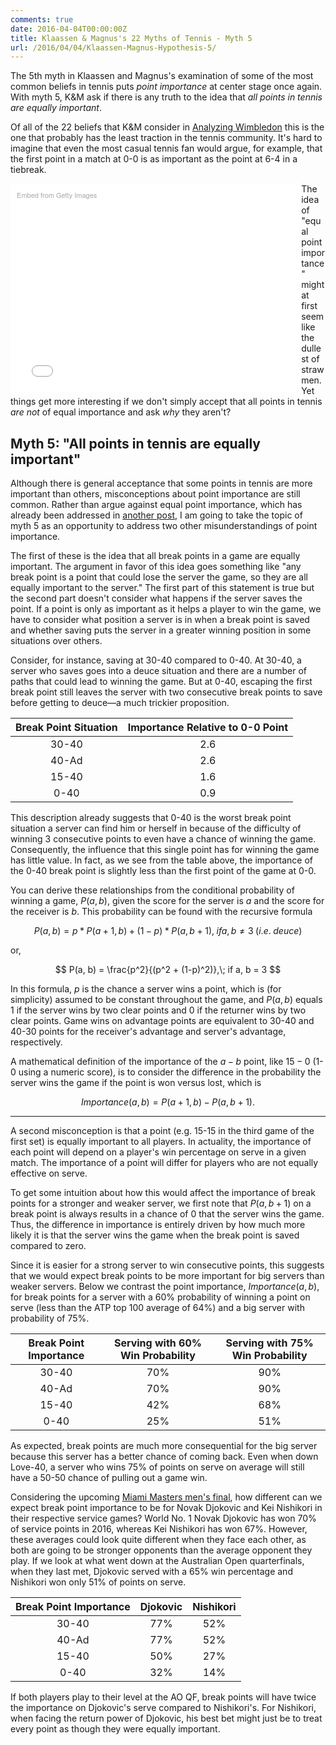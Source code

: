 ```yaml
---
comments: true
date: 2016-04-04T00:00:00Z
title: Klaassen & Magnus's 22 Myths of Tennis - Myth 5
url: /2016/04/04/Klaassen-Magnus-Hypothesis-5/
---
```


The 5th myth in Klaassen and Magnus's examination of some of the most common beliefs in tennis puts _point importance_ at center stage once again. With myth 5, K&M ask if there is any truth to the idea that _all points in tennis are equally important_. 

Of all of the 22 beliefs that K&M consider in [Analyzing Wimbledon](https://global.oup.com/academic/product/analyzing-wimbledon-9780199355952?cc=us&lang=en&#) this is the one that probably has the least traction in the tennis community. It's hard to imagine that even the most casual tennis fan would argue, for example, that the first point in a match at 0-0 is as important as the point at 6-4 in a tiebreak. 

<div class="getty embed image" style="background-color:#fff;display:inline-block;font-family:'Helvetica Neue',Helvetica,Arial,sans-serif;color:#a7a7a7;font-size:11px;width:100%;max-width:445px;float:left;padding:2%;"><div style="padding:0;margin:0;text-align:left;"><a href="http://www.gettyimages.com/detail/506839458" target="_blank" style="color:#a7a7a7;text-decoration:none;font-weight:normal !important;border:none;display:inline-block;">Embed from Getty Images</a></div><div style="overflow:hidden;position:relative;height:0;padding:66.666667% 0 0 0;width:100%;"><iframe src="//embed.gettyimages.com/embed/506839458?et=09TYYA4QQexf1zBxJMPKkQ&viewMoreLink=on&sig=cTG2VUPPElC-9L370543i-ejoX6IctyCqU1Py_OaZ00=&caption=true" width="445" height="297" scrolling="no" frameborder="0" style="display:inline-block;position:absolute;top:0;left:0;width:100%;height:100%;margin:0;"></iframe></div><p style="margin:0;"></p></div>

The idea of "equal point importance" might at first seem like the dullest of straw men. Yet things get more interesting if we don't simply accept that all points in tennis _are not_ of equal importance and ask _why_ they aren't?



## Myth 5: "All points in tennis are equally important"


Although there is general acceptance that some points in tennis are more important than others, misconceptions about point importance are still common. Rather than argue against equal point importance, which has already been addressed in [another post](http://on-the-t.com/2016/03/05/Klaassen-Magnus-Hypothesis-3/), I am going to take the topic of myth 5 as an opportunity to address two other misunderstandings of point importance. 

The first of these is the idea that all break points in a game are equally important. The argument in favor of this idea goes something like "any break point is a point that could lose the server the game, so they are all equally important to the server." The first part of this statement is true but the second part doesn't consider what happens if the server saves the point. If a point is only as important as it helps a player to win the game, we have to consider what position a server is in when a break point is saved and whether saving puts the server in a greater winning position in some situations over others.

Consider, for instance, saving at 30-40 compared to 0-40. At 30-40, a server who saves goes into a deuce situation and there are a number of paths that could lead to winning the game. But at 0-40, escaping the first break point still leaves the server with two consecutive break points to save before getting to deuce&mdash;a much trickier proposition.

| Break Point Situation | Importance Relative to 0-0 Point |
|:----:|:----:|
|30-40|2.6|
|40-Ad|2.6|
|15-40|1.6|
|0-40|0.9|

This description already suggests that 0-40 is the worst break point situation a server can find him or herself in because of the difficulty of winning 3 consecutive points to even have a chance of winning the game. Consequently, the influence that this single point has for winning the game has little value. In fact, as we see from the table above, the importance of the 0-40 break point is slightly less than the first point of the game at 0-0. 

You can derive these relationships from the conditional probability of winning a game, $P(a, b)$, given the score for the server is $a$ and the score for the receiver is $b$. This probability can be found with the recursive formula 

$$
P(a, b) = p * P(a + 1, b) + (1 - p) * P(a, b + 1),\; if a, b \neq 3\; (i.e.\; deuce) 
$$

or, 

$$
P(a, b)  = \frac{p^2}{(p^2 + (1-p)^2)},\; if a, b = 3 
$$

In this formula, $p$ is the chance a server wins a point, which is (for simplicity) assumed to be constant throughout the game, and $P(a, b)$ equals 1 if the server wins by two clear points and 0 if the returner wins by two clear points. Game wins on advantage points are equivalent to 30-40 and 40-30 points for the receiver's advantage and server's advantage, respectively. 

A mathematical definition of the importance of the $a-b$ point, like $15-0$ (1-0 using a numeric score), is to consider the difference in the probability the server wins the game if the point is won versus lost, which is 

$$
Importance(a, b) = P(a + 1, b) - P(a, b + 1).
$$ 

---

A second misconception is that a point (e.g. 15-15 in the third game of the first set) is equally important to all players. In actuality, the importance of each point will depend on a player's win percentage on serve in a given match. The importance of a point will differ for players who are not equally effective on serve. 

To get some intuition about how this would affect the importance of break points for a stronger and weaker server, we first note that $P(a, b + 1)$ on a break point is always results in a chance of 0 that the server wins the game. Thus, the difference in importance is entirely driven by how much more likely it is that the server wins the game when the break point is saved compared to zero. 

Since it is easier for a strong server to win consecutive points, this suggests that we would expect break points to be more important for big servers than weaker servers. Below we contrast the point importance, $Importance(a, b)$, for break points for a server with a 60% probability of winning a point on serve (less than the ATP top 100 average of 64%) and a big server with probability of 75%.

| Break Point Importance | Serving with 60% Win Probability| Serving with 75% Win Probability|
|:----:|:----:|:----:|
|30-40|70%| 90%|
|40-Ad|70%| 90%|
|15-40|42%| 68%|
|0-40|25%| 51%|

As expected, break points are much more consequential for the big server because this server has a better chance of coming back. Even when down Love-40, a server who wins 75% of points on serve on average will still have a 50-50 chance of pulling out a game win. 

Considering the upcoming [Miami Masters men's final](http://miamiopen.com), how different can we expect break point importance to be for Novak Djokovic and Kei Nishikori in their respective service games? World No. 1 Novak Djokovic has won 70% of service points in 2016, whereas Kei Nishikori has won 67%. However, these averages could look quite different when they face each other, as both are going to be stronger opponents than the average opponent they play. If we look at what went down at the Australian Open quarterfinals, when they last met, Djokovic served with a 65% win percentage and Nishikori won only 51% of points on serve. 

| Break Point Importance | Djokovic | Nishikori|
|:----:|:----:|:----:|
|30-40|77%| 52%|
|40-Ad|77%| 52%|
|15-40|50%| 27%|
|0-40|32%| 14%|

If both players play to their level at the AO QF, break points will have twice the importance on Djokovic's serve compared to Nishikori's. For Nishikori, when facing the return power of Djokovic, his best bet might just be to treat every point as though they were equally important.

